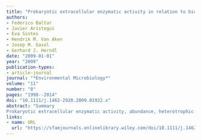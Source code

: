 ```yaml
---
title: "Prokaryotic extracellular enzymatic activity in relation to biomass production and respiration in the meso‐ and bathypelagic waters of the (sub)tropical Atlantic"
authors:
- Federico Baltar
- Javier Arístegui
- Eva Sintes
- Hendrik M. Van Aken
- Josep M. Gasol
- Gerhard J. Herndl
date: "2009-01-01"
year: "2009"
publication-types:
- article-journal
journal: "*Environmental Microbiology*"
volume: "11"
number: "8"
pages: "1998--2014"
doi: "10.1111/j.1462-2920.2009.01922.x"
abstract: "Summary
Prokaryotic extracellular enzymatic activity, abundance, heterotrophic production and respiration were determined in the meso‐ and bathypelagic (sub)tropical North Atlantic. While prokaryotic heterotrophic production (PHP) decreased from the lower euphotic layer to the bathypelagic waters by two orders of magnitude, prokaryotic abundance and cell‐specific PHP decreased only by one order of magnitude. In contrast to cell‐specific PHP, cell‐specific extracellular enzymatic activity (alpha‐ and beta‐glucosidase, leucine aminopeptidase, alkaline phosphatase) increased with depth as did cell‐specific respiration rates. Cell‐specific alkaline phosphatase activity increased from the intermediate water masses to the deep waters up to fivefold. Phosphate concentrations, however, varied only by a factor of two between the different water masses, indicating that phosphatase activity is not related to phosphate availability in the deep waters. Generally, cell‐specific extracellular enzymatic activities were inversely related to cell‐specific prokaryotic leucine incorporation. Thus, it is apparent that the utilization of deep ocean organic matter is linked to higher cell‐specific extracellular enzymatic activity and respiration and lower cell‐specific PHP than in surface waters."
links:
- name: URL
  url: "https://sfamjournals.onlinelibrary.wiley.com/doi/10.1111/j.1462-2920.2009.01922.x"
---
```

